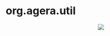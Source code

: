 # org.agera.util

<p align="center">
  <a href="https://agera-air.github.io/api/org.agera.util">
    <img src="https://img.shields.io/badge/ActionScript%20API%20Documentation-gray">
  </a>
</p>